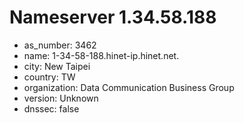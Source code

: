 # Nameserver 1.34.58.188

* as_number: 3462
* name: 1-34-58-188.hinet-ip.hinet.net.
* city: New Taipei
* country: TW
* organization: Data Communication Business Group
* version: Unknown
* dnssec: false
